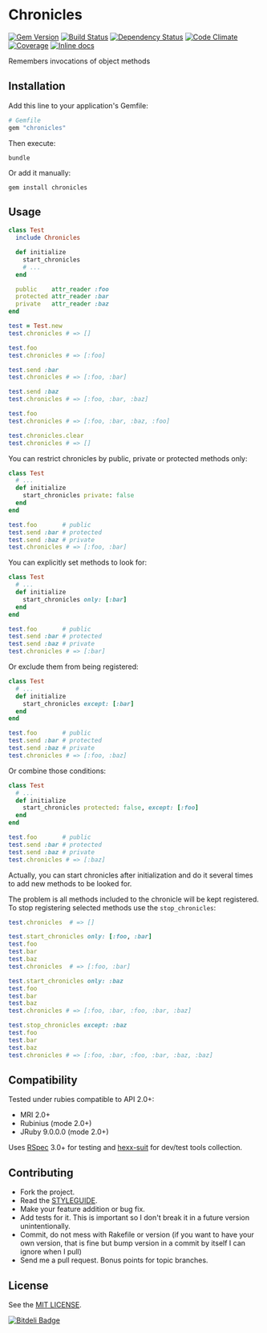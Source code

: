 Chronicles
===================

[![Gem Version](https://img.shields.io/gem/v/chronicles.svg?style=flat)][gem]
[![Build Status](https://img.shields.io/travis/nepalez/chronicles/master.svg?style=flat)][travis]
[![Dependency Status](https://img.shields.io/gemnasium/nepalez/chronicles.svg?style=flat)][gemnasium]
[![Code Climate](https://img.shields.io/codeclimate/github/nepalez/chronicles.svg?style=flat)][codeclimate]
[![Coverage](https://img.shields.io/coveralls/nepalez/chronicles.svg?style=flat)][coveralls]
[![Inline docs](http://inch-ci.org/github/nepalez/chronicles.svg)][inch]

[codeclimate]: https://codeclimate.com/github/nepalez/chronicles
[coveralls]: https://coveralls.io/r/nepalez/chronicles
[gem]: https://rubygems.org/gems/chronicles
[gemnasium]: https://gemnasium.com/nepalez/chronicles
[travis]: https://travis-ci.org/nepalez/chronicles
[inch]: https://inch-ci.org/github/nepalez/chronicles

Remembers invocations of object methods

Installation
------------

Add this line to your application's Gemfile:

```ruby
# Gemfile
gem "chronicles"
```

Then execute:

```
bundle
```

Or add it manually:

```
gem install chronicles
```

Usage
-----

```ruby
class Test
  include Chronicles

  def initialize
    start_chronicles
    # ...
  end

  public    attr_reader :foo
  protected attr_reader :bar
  private   attr_reader :baz
end

test = Test.new
test.chronicles # => []

test.foo
test.chronicles # => [:foo]

test.send :bar
test.chronicles # => [:foo, :bar]

test.send :baz
test.chronicles # => [:foo, :bar, :baz]

test.foo
test.chronicles # => [:foo, :bar, :baz, :foo]

test.chronicles.clear
test.chronicles # => []
```

You can restrict chronicles by public, private or protected methods only:

```ruby
class Test
  # ...
  def initialize
    start_chronicles private: false
  end
end

test.foo       # public
test.send :bar # protected
test.send :baz # private
test.chronicles # => [:foo, :bar]
```

You can explicitly set methods to look for:

```ruby
class Test
  # ...
  def initialize
    start_chronicles only: [:bar]
  end
end

test.foo       # public
test.send :bar # protected
test.send :baz # private
test.chronicles # => [:bar]
```

Or exclude them from being registered:

```ruby
class Test
  # ...
  def initialize
    start_chronicles except: [:bar]
  end
end

test.foo       # public
test.send :bar # protected
test.send :baz # private
test.chronicles # => [:foo, :baz]
```

Or combine those conditions:

```ruby
class Test
  # ...
  def initialize
    start_chronicles protected: false, except: [:foo]
  end
end

test.foo       # public
test.send :bar # protected
test.send :baz # private
test.chronicles # => [:baz]
```

Actually, you can start chronicles after initialization and do it several times to add new methods to be looked for.

The problem is all methods included to the chronicle will be kept registered. To stop registering selected methods use the `stop_chronicles`:

```ruby
test.chronicles  # => []

test.start_chronicles only: [:foo, :bar]
test.foo
test.bar
test.baz
test.chronicles  # => [:foo, :bar]

test.start_chronicles only: :baz
test.foo
test.bar
test.baz
test.chronicles # => [:foo, :bar, :foo, :bar, :baz]

test.stop_chronicles except: :baz
test.foo
test.bar
test.baz
test.chronicles # => [:foo, :bar, :foo, :bar, :baz, :baz]
```

Compatibility
-------------

Tested under rubies compatible to API 2.0+:

* MRI 2.0+
* Rubinius (mode 2.0+)
* JRuby 9.0.0.0 (mode 2.0+)

Uses [RSpec] 3.0+ for testing and [hexx-suit] for dev/test tools collection.

[RSpec]: http://rspec.info/
[hexx-suit]: http://github.com/nepalez/hexx-suit

Contributing
------------

* Fork the project.
* Read the [STYLEGUIDE](config/metrics/STYLEGUIDE).
* Make your feature addition or bug fix.
* Add tests for it. This is important so I don't break it in a
  future version unintentionally.
* Commit, do not mess with Rakefile or version
  (if you want to have your own version, that is fine but bump version
  in a commit by itself I can ignore when I pull)
* Send me a pull request. Bonus points for topic branches.

License
-------

See the [MIT LICENSE](LICENSE).


[![Bitdeli Badge](https://d2weczhvl823v0.cloudfront.net/nepalez/chronicles/trend.png)](https://bitdeli.com/free "Bitdeli Badge")

